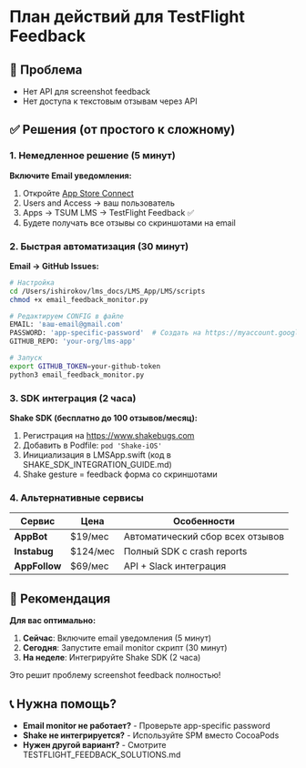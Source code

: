 # План действий для TestFlight Feedback

## 🚨 Проблема
- Нет API для screenshot feedback
- Нет доступа к текстовым отзывам через API

## ✅ Решения (от простого к сложному)

### 1. Немедленное решение (5 минут)
**Включите Email уведомления:**
1. Откройте [App Store Connect](https://appstoreconnect.apple.com)
2. Users and Access → ваш пользователь
3. Apps → TSUM LMS → TestFlight Feedback ✅
4. Будете получать все отзывы со скриншотами на email

### 2. Быстрая автоматизация (30 минут)
**Email → GitHub Issues:**
```bash
# Настройка
cd /Users/ishirokov/lms_docs/LMS_App/LMS/scripts
chmod +x email_feedback_monitor.py

# Редактируем CONFIG в файле
EMAIL: 'ваш-email@gmail.com'
PASSWORD: 'app-specific-password'  # Создать на https://myaccount.google.com/apppasswords
GITHUB_REPO: 'your-org/lms-app'

# Запуск
export GITHUB_TOKEN=your-github-token
python3 email_feedback_monitor.py
```

### 3. SDK интеграция (2 часа)
**Shake SDK (бесплатно до 100 отзывов/месяц):**
1. Регистрация на https://www.shakebugs.com
2. Добавить в Podfile: `pod 'Shake-iOS'`
3. Инициализация в LMSApp.swift (код в SHAKE_SDK_INTEGRATION_GUIDE.md)
4. Shake gesture = feedback форма со скриншотами

### 4. Альтернативные сервисы
| Сервис | Цена | Особенности |
|--------|------|-------------|
| **AppBot** | $19/мес | Автоматический сбор всех отзывов |
| **Instabug** | $124/мес | Полный SDK с crash reports |
| **AppFollow** | $69/мес | API + Slack интеграция |

## 🎯 Рекомендация

**Для вас оптимально:**
1. **Сейчас**: Включите email уведомления (5 минут)
2. **Сегодня**: Запустите email monitor скрипт (30 минут)
3. **На неделе**: Интегрируйте Shake SDK (2 часа)

Это решит проблему screenshot feedback полностью! 

## 📞 Нужна помощь?

- **Email monitor не работает?** - Проверьте app-specific password
- **Shake не интегрируется?** - Используйте SPM вместо CocoaPods
- **Нужен другой вариант?** - Смотрите TESTFLIGHT_FEEDBACK_SOLUTIONS.md 